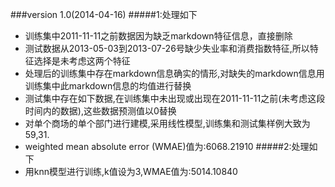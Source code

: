 ###version 1.0(2014-04-16)
#####1:处理如下
* 训练集中2011-11-11之前数据因为缺乏markdown特征信息，直接删除     
* 测试数据从2013-05-03到2013-07-26号缺少失业率和消费指数特征,所以特征选择是未考虑这两个特征
* 处理后的训练集中存在markdown信息确实的情形,对缺失的markdown信息用训练集中此markdown信息的均值进行替换
* 测试集中存在如下数据,在训练集中未出现或出现在2011-11-11之前(未考虑这段时间内的数据),这些数据预测值以0替换
* 对单个商场的单个部门进行建模,采用线性模型,训练集和测试集样例大致为59,31.
* weighted mean absolute error (WMAE)值为:6068.21910
#####2:处理如下
* 用knn模型进行训练,k值设为3,WMAE值为:5014.10840